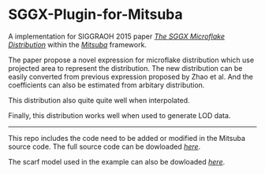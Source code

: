 # SGGX-Plugin-for-Mitsuba
A implementation for SIGGRAOH 2015 paper [*The SGGX Microflake Distribution*](https://drive.google.com/file/d/0BzvWIdpUpRx_dXJIMk9rdEdrd00/view?usp=sharing) within the [*Mitsuba*](www.mitsuba-renderer.org/) framework.

The paper propose a novel expression for microflake distribution which use projected area to represent the distribution. The new distribution can be easily converted from previous expression proposed by Zhao et al. And the coefficients can also be estimated from arbitary distribution. 

This distribution also quite quite well when interpolated. 

Finally, this distribution works well when used to generate LOD data.
- - -
This repo includes the code need to be added or modified in the Mitsuba source code. The full source code can be dowloaded [*here*](http://www.mitsuba-renderer.org/download.html). 

The scarf model used in the example can also be dowloaded [*here*](http://www.mitsuba-renderer.org/download.html).
